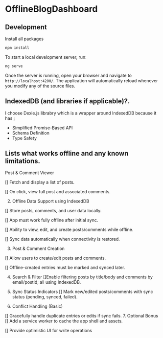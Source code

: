 # OfflineBlogDashboard


## Development 

Install all packages 

```bash
npm install
```

To start a local development server, run:

```bash
ng serve
```

Once the server is running, open your browser and navigate to `http://localhost:4200/`. The application will automatically reload whenever you modify any of the source files.


## IndexedDB (and libraries if applicable)?.
I choose Dexie.js librabry which is a wrapper around IndexedDB because it has ;
- Simplified Promise-Based API
- Schema Definition
- Type Safety

## Lists what works offline and any known limitations.

Post & Comment Viewer

[] Fetch and display a list of posts.

[] On click, view full post and associated comments.

2. Offline Data Support using IndexedDB

[] Store posts, comments, and user data locally.

[] App must work fully offline after initial sync.

[] Ability to view, edit, and create posts/comments while offline.

[] Sync data automatically when connectivity is restored.

3. Post & Comment Creation

[] Allow users to create/edit posts and comments.

[] Offline-created entries must be marked and synced later.

4. Search & Filter
[]Enable filtering posts by title/body and comments by email/postId; all using IndexedDB.

5. Sync Status Indicators
[] Mark new/edited posts/comments with sync status (pending, synced, failed).

6. Conflict Handling (Basic)

[] Gracefully handle duplicate entries or edits if sync fails.
7. Optional Bonus
[] Add a service worker to cache the app shell and assets.

[] Provide optimistic UI for write operations